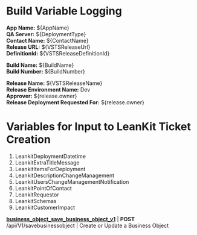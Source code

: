 # Build Variable Logging

**App Name:** ${AppName}  
**QA Server:** ${DeploymentType}  
**Contact Name:** ${ContactName}  
**Release URL:** ${VSTSReleaseUrl}  
**DefinitionId:** ${VSTSReleaseDefinitionId}  
  
   
**Build Name:** ${BuildName}  
**Build Number:** ${BuildNumber}  
  
**Release Name:** ${VSTSReleaseName}  
**Release Environment Name:** Dev  
**Approver:** ${release.owner}  
**Release Deployment Requested For:** ${release.owner}

# Variables for Input to LeanKit Ticket Creation
1. LeankitDeploymentDatetime
1. LeankitExtraTitleMessage
1. LeankitItemsForDeployment
1. LeankitDescriptionChangeManagement
1. LeankitUsersChangeManagementNotification
1. LeankitPointOfContact
1. LeankitRequestor
1. LeankitSchemas
1. LeankitCustomerImpact


[**business_object_save_business_object_v1**](BusinessObjectApi.md#business_object_save_business_object_v1) | **POST** /api/V1/savebusinessobject | Create or Update a Business Object
